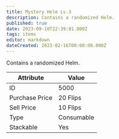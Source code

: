 ```yaml
---
title: Mystery Helm Lv.3
description: Contains a randomized Helm.
published: true
date: 2023-09-10T22:39:01.000Z
tags: items
editor: markdown
dateCreated: 2023-02-16T00:00:00.000Z
---
```


Contains a randomized Helm.

|Attribute|Value|
|-|-|
|ID|5000|
|Purchase Price|20 Flips|
|Sell Price|10 Flips|
|Type|Consumable|
|Stackable|Yes|

